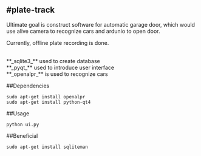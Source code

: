 #plate-track
------------
Ultimate goal is construct software for automatic garage door, 
which would use alive camera to recognize cars and ardunio to
open door.

Currently, offline plate recording is done. 

<br>
**_sqlite3_** used to create database
<br>
**_pyqt_** used to introduce user interface
<br>
**_openalpr_** is used to recognize cars


##Dependencies

```
sudo apt-get install openalpr
sudo apt-get install python-qt4
```

##Usage

```
python ui.py
```

##Beneficial

```
sudo apt-get install sqliteman
```






